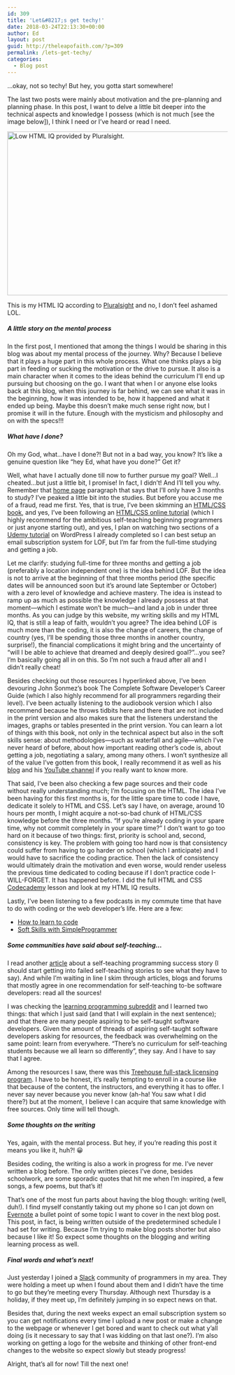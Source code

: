 ```yaml
---
id: 309
title: 'Let&#8217;s get techy!'
date: 2018-03-24T22:13:30+00:00
author: Ed
layout: post
guid: http://theleapofaith.com/?p=309
permalink: /lets-get-techy/
categories:
  - Blog post
---
```

&#8230;okay, not so techy! But hey, you gotta start somewhere!</p> 

The last two posts were mainly about motivation and the pre-planning and planning phase. In this post, I want to delve a little bit deeper into the technical aspects and knowledge I possess (which is not much [see the image below]), I think I need or I&#8217;ve heard or read I need.

<img class="image" src="http://theleapofaith.com/wp-content/uploads/2018/03/Screen-Shot-2018-03-21-at-9.42.32-AM-1-1024x375.png" alt="Low HTML IQ provided by Pluralsight." width="1024" height="375" />

<p class="image-text">
  This is my HTML IQ according to <a href="https://www.pluralsight.com">Pluralsight</a> and no, I don’t feel ashamed LOL.
</p>

##### A little story on the mental process

In the first post, I mentioned that among the things I would be sharing in this blog was about my mental process of the journey. Why? Because I believe that it plays a huge part in this whole process. What one thinks plays a big part in feeding or sucking the motivation or the drive to pursue. It also is a main character when it comes to the ideas behind the curriculum I’ll end up pursuing but choosing on the go. I want that when I or anyone else looks back at this blog, when this journey is far behind, we can see what it was in the beginning, how it was intended to be, how it happened and what it ended up being. Maybe this doesn’t make much sense right now, but I promise it will in the future. Enough with the mysticism and philosophy and on with the specs!!!

##### What have I done?

Oh my God, what…have I done?! But not in a bad way, you know? It’s like a genuine question like “hey Ed, what have you done?” Get it?

Well, what have I actually done till now to further pursue my goal? Well&#8230;I cheated…but just a little bit, I promise! In fact, I didn&#8217;t! And I&#8217;ll tell you why. Remember that [home page](http://www.theleapofaith.com) paragraph that says that I’ll only have 3 months to study? I’ve peaked a little bit into the studies. But before you accuse me of a fraud, read me first. Yes, that is true, I’ve been skimming an [HTML/CSS book](https://www.amazon.com/HTML-CSS-Design-Build-Websites/dp/1118008189/ref=sr_1_3?ie=UTF8&qid=1521943062&sr=8-3&keywords=html+css), and yes, I’ve been following an [HTML/CSS online tutorial](https://internetingishard.com/) (which I highly recommend for the ambitious self-teaching beginning programmers or just anyone starting out), and yes, I plan on watching two sections of a [Udemy tutorial](https://www.udemy.com/the-complete-wordpress-website-business-course/) on WordPress I already completed so I can best setup an email subscription system for LOF, but I’m far from the full-time studying and getting a job.

Let me clarify: studying full-time for three months and getting a job (preferably a location independent one) is the idea behind LOF. But the idea is not to arrive at the beginning of that three months period (the specific dates will be announced soon but it’s around late September or October) with a zero level of knowledge and achieve mastery. The idea is instead to ramp up as much as possible the knowledge I already possess at that moment—which I estimate won’t be much—and land a job in under three months. As you can judge by this website, my writing skills and my HTML IQ, that is still a leap of faith, wouldn’t you agree? The idea behind LOF is much more than the coding, it is also the change of careers, the change of country (yes, I’ll be spending those three months in another country, surprise!), the financial complications it might bring and the uncertainty of &#8220;will I be able to achieve that dreamed and deeply desired goal?&#8221;…you see? I’m basically going all in on this. So I’m not such a fraud after all and I didn’t really cheat!

Besides checking out those resources I hyperlinked above, I’ve been devouring John Sonmez’s book The Complete Software Developer’s Career Guide (which I also highly recommend for all programmers regarding their level). I’ve been actually listening to the audiobook version which I also recommend because he throws tidbits here and there that are not included in the print version and also makes sure that the listeners understand the images, graphs or tables presented in the print version. You can learn a lot of things with this book, not only in the technical aspect but also in the soft skills sense: about methodologies—such as waterfall and agile—which I’ve never heard of before, about how important reading other&#8217;s code is, about getting a job, negotiating a salary, among many others. I won’t synthesize all of the value I’ve gotten from this book, I really recommend it as well as his [blog](https://simpleprogrammer.com/) and his [YouTube channel](https://www.youtube.com/channel/UCFxdcuY-S6yjZGq_2cjilHg) if you really want to know more.

That said, I’ve been also checking a few page sources and their code without really understanding much; I’m focusing on the HTML. The idea I’ve been having for this first months is, for the little spare time to code I have, dedicate it solely to HTML and CSS. Let’s say I have, on average, around 10 hours per month, I might acquire a not-so-bad chunk of HTML/CSS knowledge before the three months. “If you’re already coding in your spare time, why not commit completely in your spare time?&#8221; I don’t want to go too hard on it because of two things: first, priority is school and, second, consistency is key. The problem with going too hard now is that consistency could suffer from having to go harder on school (which I anticipate) and I would have to sacrifice the coding practice. Then the lack of consistency would ultimately drain the motivation and even worse, would render useless the previous time dedicated to coding because if I don’t practice code I-WILL-FORGET. It has happened before. I did the full HTML and CSS [Codecademy](https://www.codecademy.com/) lesson and look at my HTML IQ results.

Lastly, I’ve been listening to a few podcasts in my commute time that have to do with coding or the web developer’s life. Here are a few:

  * [How to learn to code](https://collegeinfogeek.com/learn-to-code/)
  * [Soft Skills with SimpleProgrammer](http://www.programmingthrowdown.com/2017/07/episode-68-soft-skills-with.html)

##### Some communities have said about self-teaching…

I read another [article](https://medium.freecodecamp.org/from-enlisted-air-force-to-a-software-engineer-intern-twitter-d3f90b8ea1af) about a self-teaching programming success story (I should start getting into failed self-teaching stories to see what they have to say). And while I’m waiting in line I skim through articles, blogs and forums that mostly agree in one recommendation for self-teaching to-be software developers: read all the sources!

I was checking the [learning programming subreddit](https://www.reddit.com/r/learnprogramming/) and I learned two things: that which I just said (and that I will explain in the next sentence); and that there are many people aspiring to be self-taught software developers. Given the amount of threads of aspiring self-taught software developers asking for resources, the feedback was overwhelming on the same point: learn from everywhere. &#8220;There’s no curriculum for self-teaching students because we all learn so differently”, they say. And I have to say that I agree.

Among the resources I saw, there was this [Treehouse full-stack licensing program](https://teamtreehouse.com/techdegree/full-stack-javascript). I have to be honest, it’s really tempting to enroll in a course like that because of the content, the instructors, and everything it has to offer. I never say never because you never know (ah-ha! You saw what I did there?) but at the moment, I believe I can acquire that same knowledge with free sources. Only time will tell though.

##### Some thoughts on the writing

Yes, again, with the mental process. But hey, if you’re reading this post it means you like it, huh?! 😀

Besides coding, the writing is also a work in progress for me. I’ve never written a blog before. The only written pieces I’ve done, besides schoolwork, are some sporadic quotes that hit me when I’m inspired, a few songs, a few poems, but that&#8217;s it!

That’s one of the most fun parts about having the blog though: writing (well, duh!). I find myself constantly taking out my phone so I can jot down on [Evernote](https://evernote.com/) a bullet point of some topic I want to cover in the next blog post. This post, in fact, is being written outside of the predetermined schedule I had set for writing. Because I’m trying to make blog posts shorter but also because I like it! So expect some thoughts on the blogging and writing learning process as well.

##### Final words and what’s next!

Just yesterday I joined a [Slack](https://slack.com/) community of programmers in my area. They were holding a meet up when I found about them and I didn’t have the time to go but they’re meeting every Thursday. Although next Thursday is a holiday, if they meet up, I’m definitely jumping in so expect news on that.

Besides that, during the next weeks expect an email subscription system so you can get notifications every time I upload a new post or make a change to the webpage or whenever I get bored and want to check out what y’all doing (is it necessary to say that I was kidding on that last one?). I’m also working on getting a logo for the website and thinking of other front-end changes to the website so expect slowly but steady progress!

Alright, that&#8217;s all for now! Till the next one!</body>